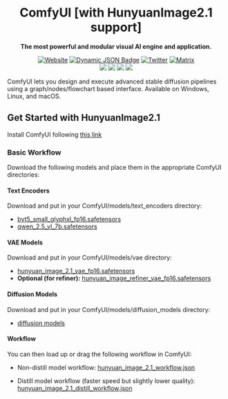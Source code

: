 <div align="center">

# ComfyUI [with HunyuanImage2.1 support]
**The most powerful and modular visual AI engine and application.**


[![Website][website-shield]][website-url]
[![Dynamic JSON Badge][discord-shield]][discord-url]
[![Twitter][twitter-shield]][twitter-url]
[![Matrix][matrix-shield]][matrix-url]
<br>
[![][github-release-shield]][github-release-link]
[![][github-release-date-shield]][github-release-link]
[![][github-downloads-shield]][github-downloads-link]
[![][github-downloads-latest-shield]][github-downloads-link]

[matrix-shield]: https://img.shields.io/badge/Matrix-000000?style=flat&logo=matrix&logoColor=white
[matrix-url]: https://app.element.io/#/room/%23comfyui_space%3Amatrix.org
[website-shield]: https://img.shields.io/badge/ComfyOrg-4285F4?style=flat
[website-url]: https://www.comfy.org/
<!-- Workaround to display total user from https://github.com/badges/shields/issues/4500#issuecomment-2060079995 -->
[discord-shield]: https://img.shields.io/badge/dynamic/json?url=https%3A%2F%2Fdiscord.com%2Fapi%2Finvites%2Fcomfyorg%3Fwith_counts%3Dtrue&query=%24.approximate_member_count&logo=discord&logoColor=white&label=Discord&color=green&suffix=%20total
[discord-url]: https://www.comfy.org/discord
[twitter-shield]: https://img.shields.io/twitter/follow/ComfyUI
[twitter-url]: https://x.com/ComfyUI

[github-release-shield]: https://img.shields.io/github/v/release/comfyanonymous/ComfyUI?style=flat&sort=semver
[github-release-link]: https://github.com/comfyanonymous/ComfyUI/releases
[github-release-date-shield]: https://img.shields.io/github/release-date/comfyanonymous/ComfyUI?style=flat
[github-downloads-shield]: https://img.shields.io/github/downloads/comfyanonymous/ComfyUI/total?style=flat
[github-downloads-latest-shield]: https://img.shields.io/github/downloads/comfyanonymous/ComfyUI/latest/total?style=flat&label=downloads%40latest
[github-downloads-link]: https://github.com/comfyanonymous/ComfyUI/releases

</div>

ComfyUI lets you design and execute advanced stable diffusion pipelines using a graph/nodes/flowchart based interface. Available on Windows, Linux, and macOS.

## Get Started with HunyuanImage2.1

Install ComfyUI following [this link](https://github.com/comfyanonymous/ComfyUI)

### Basic Workflow

Download the following models and place them in the appropriate ComfyUI directories:

#### Text Encoders
Download and put in your ComfyUI/models/text_encoders directory:
- [byt5_small_glyphxl_fp16.safetensors](https://huggingface.co/Comfy-Org/HunyuanImage_2.1_ComfyUI/blob/main/split_files/text_encoders/byt5_small_glyphxl_fp16.safetensors)
- [qwen_2.5_vl_7b.safetensors](https://huggingface.co/Comfy-Org/HunyuanImage_2.1_ComfyUI/blob/main/split_files/text_encoders/qwen_2.5_vl_7b.safetensors)

#### VAE Models
Download and put in your ComfyUI/models/vae directory:
- [hunyuan_image_2.1_vae_fp16.safetensors](https://huggingface.co/Comfy-Org/HunyuanImage_2.1_ComfyUI/blob/main/split_files/vae/hunyuan_image_2.1_vae_fp16.safetensors)
- **Optional (for refiner):** [hunyuan_image_refiner_vae_fp16.safetensors](https://huggingface.co/Comfy-Org/HunyuanImage_2.1_ComfyUI/blob/main/split_files/vae/hunyuan_image_refiner_vae_fp16.safetensors)

#### Diffusion Models
Download and put in your ComfyUI/models/diffusion_models directory:
- [diffusion models](https://huggingface.co/Comfy-Org/HunyuanImage_2.1_ComfyUI/tree/main/split_files/diffusion_models)

#### Workflow
You can then load up or drag the following workflow in ComfyUI:

* Non-distill model workflow:
[hunyuan_image_2.1_workflow.json](./HunyuanImage-2.1.json)

* Distill model workflow (faster speed but slightly lower quality):
[hunyuan_image_2.1_distill_workflow.json](./HunyuanImage-2.1-distill.json)
